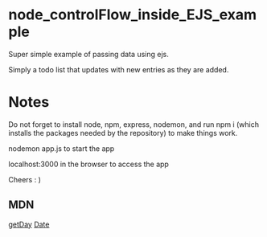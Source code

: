 # node_controlFlow_inside_EJS_example

Super simple example of passing data using ejs.

Simply a todo list that updates with new entries as they are added.

# Notes
Do not forget to install node, npm, express, nodemon, and run npm i (which installs the packages needed by the repository) to make things work.

nodemon app.js to start the app

localhost:3000 in the browser to access the app

Cheers : )

## MDN

[getDay](https://developer.mozilla.org/en-US/docs/Web/JavaScript/Reference/Global_Objects/Date/getDay)
[Date](https://developer.mozilla.org/en-US/docs/Web/JavaScript/Reference/Global_Objects/Date)
